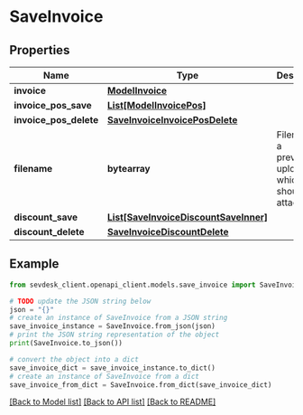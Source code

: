 # SaveInvoice


## Properties

Name | Type | Description | Notes
------------ | ------------- | ------------- | -------------
**invoice** | [**ModelInvoice**](ModelInvoice.md) |  | 
**invoice_pos_save** | [**List[ModelInvoicePos]**](ModelInvoicePos.md) |  | [optional] 
**invoice_pos_delete** | [**SaveInvoiceInvoicePosDelete**](SaveInvoiceInvoicePosDelete.md) |  | [optional] 
**filename** | **bytearray** | Filename of a previously upload file which should be attached. | [optional] 
**discount_save** | [**List[SaveInvoiceDiscountSaveInner]**](SaveInvoiceDiscountSaveInner.md) |  | [optional] 
**discount_delete** | [**SaveInvoiceDiscountDelete**](SaveInvoiceDiscountDelete.md) |  | [optional] 

## Example

```python
from sevdesk_client.openapi_client.models.save_invoice import SaveInvoice

# TODO update the JSON string below
json = "{}"
# create an instance of SaveInvoice from a JSON string
save_invoice_instance = SaveInvoice.from_json(json)
# print the JSON string representation of the object
print(SaveInvoice.to_json())

# convert the object into a dict
save_invoice_dict = save_invoice_instance.to_dict()
# create an instance of SaveInvoice from a dict
save_invoice_from_dict = SaveInvoice.from_dict(save_invoice_dict)
```
[[Back to Model list]](../README.md#documentation-for-models) [[Back to API list]](../README.md#documentation-for-api-endpoints) [[Back to README]](../README.md)


